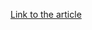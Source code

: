 [Link to the article](https://labs.bitdefender.com/2020/05/shade-troldesh-ransomware-decryption-tool/)
